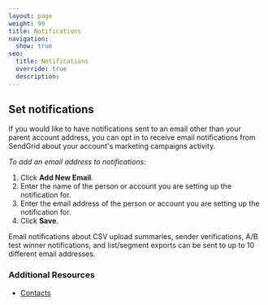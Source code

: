 ```yaml
---
layout: page
weight: 90
title: Notifications
navigation:
  show: true
seo:
  title: Notifications
  override: true
  description:
---
```


## 	Set notifications
 	
If you would like to have notifications sent to an email other than your parent account address, you can opt in to receive email notifications from SendGrid about your account's marketing campaigns activity.

*To add an email address to notifications:*

1. Click **Add New Email**.
1. Enter the name of the person or account you are setting up the notification for.
1. Enter the email address of the person or account you are setting up the notification for.
1. Click **Save**.

<call-out>

Email notifications about CSV upload summaries, sender verifications, A/B test winner notifications, and list/segment exports can be sent to up to 10 different email addresses.

</call-out>

 ### 	Additional Resources
  	
- [Contacts](https://sendgrid.com/docs/help-support/managing-contacts/adding-contacts.html)


